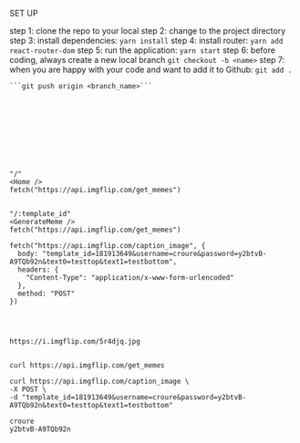SET UP

step 1: clone the repo to your local
step 2: change to the project directory
step 3: install dependencies: ```yarn install```
step 4: install router: ```yarn add react-router-dom```
step 5: run the application: ```yarn start```
step 6: before coding, always create a new local branch ```git checkout -b <name>```
step 7: when you are happy with your code and want to add it to Github: 
```git add .```
```git commit -m"message"
```git push origin <branch_name>```










"/"
<Home />
fetch("https://api.imgflip.com/get_memes")


"/:template_id"
<GenerateMeme />
fetch("https://api.imgflip.com/get_memes")

fetch("https://api.imgflip.com/caption_image", {
  body: "template_id=181913649&username=croure&password=y2btvB-A9TQb92n&text0=testtop&text1=testbottom",
  headers: {
    "Content-Type": "application/x-www-form-urlencoded"
  },
  method: "POST"
})




https://i.imgflip.com/5r4djq.jpg


curl https://api.imgflip.com/get_memes

curl https://api.imgflip.com/caption_image \
-X POST \
-d "template_id=181913649&username=croure&password=y2btvB-A9TQb92n&text0=testtop&text1=testbottom"

croure
y2btvB-A9TQb92n
